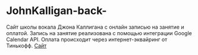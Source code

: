 # JohnKalligan-back-
Сайт школы вокала Джона Каллигана с онлайн записью на занятие и оплатой. 
Запись на занятие реализована с помощью интеграции Google Calendar API. Оплата происходит через интернет-эквайринг от Тинькофф.
[Сайт](https://johnkalligan.ru)
